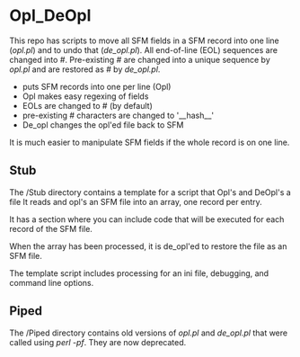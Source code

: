 # Opl_DeOpl
This repo has scripts to move all SFM fields in a SFM record into one line (*opl.pl*) and to undo that (*de_opl.pl*).
All end-of-line (EOL) sequences are changed into *#*. Pre-existing *#* are changed into a unique sequence by *opl.pl* and are restored as *#* by *de_opl.pl*.

 - puts SFM records into one per line (Opl)
 - Opl makes easy regexing of fields
 - EOLs are changed to # (by default)
 - pre-existing # characters are changed to '\_\_hash\_\_'
 - De_opl changes the opl'ed file back to SFM

It is much easier to manipulate SFM fields if the whole record is on one line.


## Stub
The /Stub directory contains a template for a script that Opl's and DeOpl's a file
It reads and opl's an SFM file into an array, one record per entry.

It has a section where you can include code that will be executed for each record of the SFM file.

When the array has been processed, it is de_opl'ed to restore the file as an SFM file.

The template script includes processing for an ini file, debugging, and command line options.

## Piped
The /Piped directory contains old versions of *opl.pl* and *de_opl.pl* that were called using *perl -pf*. They are now deprecated.
